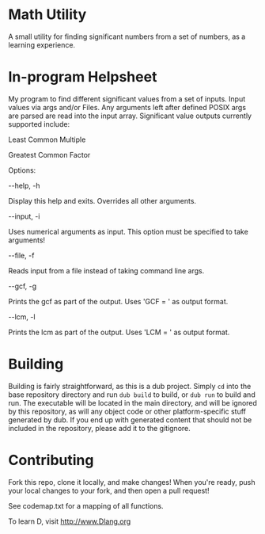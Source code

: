# Math Utility
A small utility for finding significant numbers from a set of numbers, as a learning experience.

# In-program Helpsheet
My program to find different significant values from a set of inputs.
Input values via args and/or Files. Any arguments left after defined POSIX args are parsed
are read into the input array.
Significant value outputs currently supported include:

   Least Common Multiple
	
   Greatest Common Factor

Options:

--help, -h

 Display this help and exits. Overrides all other arguments.
		
--input, -i

   Uses numerical arguments as input. This option must be specified to take arguments!
		
--file, -f

   Reads input from a file instead of taking command line args.
		
--gcf, -g

   Prints the gcf as part of the output. Uses 'GCF = <output>' as output format.
		
--lcm, -l

  Prints the lcm as part of the output. Uses 'LCM = <output>' as output format.

# Building
Building is fairly straightforward, as this is a dub project. Simply ```cd``` into the base repository directory and run ```dub build``` to build, or ```dub run``` to build and run. The executable will be located in the main directory, and will be ignored by this repository, as will any object code or other platform-specific stuff generated by dub. If you end up with generated content that should not be included in the repository, please add it to the gitignore.

# Contributing
Fork this repo, clone it locally, and make changes! When you're ready, push your local changes to your fork, and then open a pull request!

See codemap.txt for a mapping of all functions.

To learn D, visit http://www.Dlang.org
